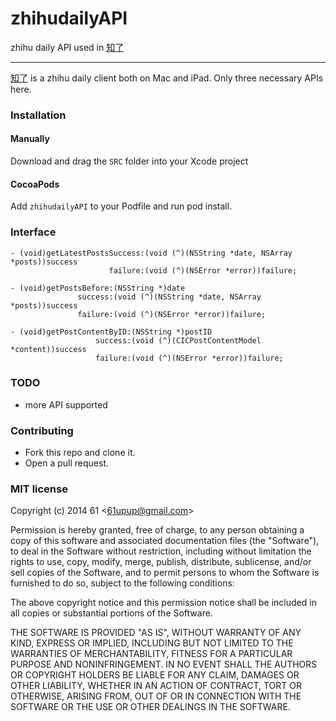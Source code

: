 # zhihudailyAPI
zhihu daily API used in [知了](http://6133studio.com/cicada.html>)

---

[知了](http://6133studio.com/cicada.html>) is a zhihu daily client both on Mac and iPad. Only three necessary APIs here.

### Installation

#### Manually

Download and drag the `SRC` folder into your Xcode project

#### CocoaPods
Add `zhihudailyAPI` to your Podfile and run pod install.


### Interface

    - (void)getLatestPostsSuccess:(void (^)(NSString *date, NSArray *posts))success
                          failure:(void (^)(NSError *error))failure;

    - (void)getPostsBefore:(NSString *)date
                   success:(void (^)(NSString *date, NSArray *posts))success
                   failure:(void (^)(NSError *error))failure;

    - (void)getPostContentByID:(NSString *)postID
                       success:(void (^)(CICPostContentModel *content))success
                       failure:(void (^)(NSError *error))failure;

### TODO

- more API supported

### Contributing
- Fork this repo and clone it.
- Open a pull request.

### MIT license
Copyright (c) 2014 61 &lt;61upup@gmail.com&gt;

Permission is hereby granted, free of charge, to any person obtaining a copy
of this software and associated documentation files (the &quot;Software&quot;), to deal
in the Software without restriction, including without limitation the rights
to use, copy, modify, merge, publish, distribute, sublicense, and/or sell
copies of the Software, and to permit persons to whom the Software is
furnished to do so, subject to the following conditions:

The above copyright notice and this permission notice shall be included in
all copies or substantial portions of the Software.

THE SOFTWARE IS PROVIDED &quot;AS IS&quot;, WITHOUT WARRANTY OF ANY KIND, EXPRESS OR
IMPLIED, INCLUDING BUT NOT LIMITED TO THE WARRANTIES OF MERCHANTABILITY,
FITNESS FOR A PARTICULAR PURPOSE AND NONINFRINGEMENT. IN NO EVENT SHALL THE
AUTHORS OR COPYRIGHT HOLDERS BE LIABLE FOR ANY CLAIM, DAMAGES OR OTHER
LIABILITY, WHETHER IN AN ACTION OF CONTRACT, TORT OR OTHERWISE, ARISING FROM,
OUT OF OR IN CONNECTION WITH THE SOFTWARE OR THE USE OR OTHER DEALINGS IN
THE SOFTWARE.
